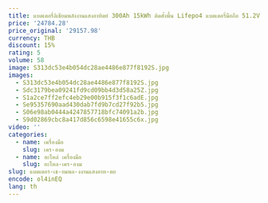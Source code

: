 ```yaml
---
title: แบตเตอรี่ลิเธียมพลังงานแสงอาทิตย์ 300Ah 15kWh ติดตั้งพื้น Lifepo4 แบตเตอรี่มือถือ 51.2V ระบบจัดเก็บพลังงานภายในบ้าน
price: '24784.28'
price_original: '29157.98'
currency: THB
discount: 15%
rating: 5
volume: 58
image: S313dc53e4b054dc28ae4486e877f8192S.jpg
images:
  - S313dc53e4b054dc28ae4486e877f8192S.jpg
  - Sdc3179bea09241fd9cd09bb4d3d58a25Z.jpg
  - S1a2ce7ff2efc4eb29e00b915f3f1c6adE.jpg
  - Se95357690aad430dab7fd9b7cd27f92b5.jpg
  - S06e98ab0444a4247857718bfc74091a2b.jpg
  - S9d02869cbc8a417d856c6598e41655c6x.jpg
video: ''
categories:
  - name: เครื่องมือ
    slug: เคร-องม
  - name: อะไหล่ เครื่องมือ
    slug: อะไหล-เคร-องม
slug: แบตเตอร-เธ-ยมพล-งงานแสงอาท-ตย
encode: ol4inEQ
lang: th
---
```

  